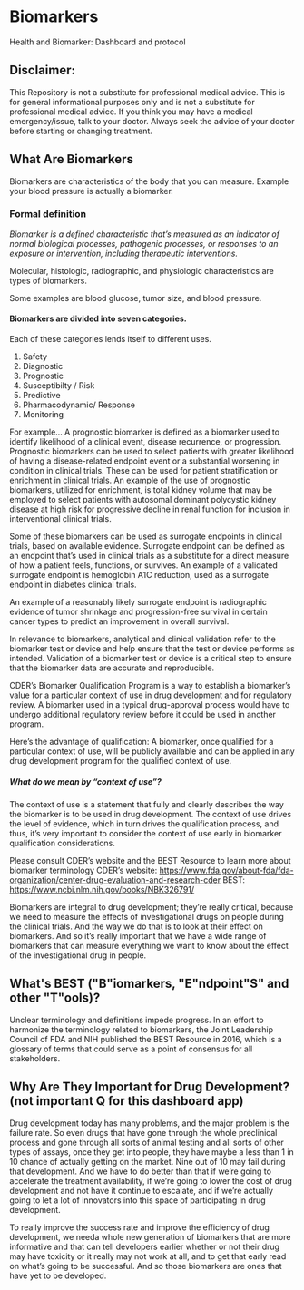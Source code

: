 # Biomarkers
Health and Biomarker: Dashboard and protocol

## Disclaimer:

This Repository is not a substitute for professional medical advice. This is for general informational purposes only and is not a substitute for professional medical advice. If you think you may have a medical emergency/issue, talk to your doctor. Always seek the advice of your doctor before starting or changing treatment.


## What Are Biomarkers
Biomarkers are characteristics of the body that you can measure. Example your blood pressure is actually a biomarker.

### Formal definition
*Biomarker is a defined characteristic that’s measured as an indicator of normal biological processes, pathogenic processes, or responses to an exposure or intervention, including therapeutic interventions.*

Molecular, histologic, radiographic, and physiologic characteristics are types of biomarkers.

Some examples are blood glucose, tumor size, and blood pressure.

#### Biomarkers are divided into seven categories.
Each of these categories lends itself to different uses.
1. Safety
2. Diagnostic
3. Prognostic
4. Susceptibilty / Risk
5. Predictive
6. Pharmacodynamic/ Response
7. Monitoring

For example…
A prognostic biomarker is defined as a biomarker used to identify likelihood of a clinical event, disease recurrence, or progression.
Prognostic biomarkers can be used to select patients with greater likelihood of having a disease-related endpoint event or a substantial worsening in condition in clinical trials. These can be used for patient stratification or enrichment in clinical trials. An example of the use of prognostic biomarkers, utilized for enrichment, is total kidney volume that may be employed to select patients with autosomal dominant polycystic kidney disease at high risk for progressive decline in renal function for inclusion in interventional clinical trials.

Some of these biomarkers can be used as surrogate endpoints in clinical trials, based on available evidence. Surrogate endpoint can be defined as an endpoint that’s used in clinical trials as a substitute for a direct measure of how a patient feels, functions, or survives. An example of a validated surrogate endpoint is hemoglobin A1C reduction, used as a surrogate endpoint in diabetes clinical trials.

An example of a reasonably likely surrogate endpoint is radiographic evidence of tumor shrinkage and progression-free survival in certain cancer types to predict an improvement in overall survival.

In relevance to biomarkers, analytical and clinical validation refer to the biomarker test or device and help ensure that the test or device performs as intended.
Validation of a biomarker test or device is a critical step to ensure that the biomarker data are accurate and reproducible.

CDER’s Biomarker Qualification Program is a way to establish a biomarker’s value for a particular context of use in drug development and for regulatory review.
A biomarker used in a typical drug-approval process would have to undergo additional regulatory review before it could be used in another program.

Here’s the advantage of qualification: A biomarker, once qualified for a particular context of use, will be publicly available and can be applied in any drug development program for the qualified context of use.

##### What do we mean by “context of use”?
The context of use is a statement that fully and clearly describes the way the biomarker is to be used in drug development.
The context of use drives the level of evidence, which in turn drives the qualification process, and thus, it’s very important to consider the context of use early in biomarker qualification considerations.

Please consult CDER’s website and the BEST Resource to learn more about biomarker terminology
CDER’s website: https://www.fda.gov/about-fda/fda-organization/center-drug-evaluation-and-research-cder
BEST: https://www.ncbi.nlm.nih.gov/books/NBK326791/

Biomarkers are integral to drug development; they’re really critical, because we need to measure the effects of investigational drugs on people during the clinical trials. And the way we do that is to look at their effect on biomarkers. And so it’s really important that we have a wide range of biomarkers that can measure everything we want to know about the effect of the investigational drug in people.

## What's BEST ("B"iomarkers, "E"ndpoint"S" and other "T"ools)?
Unclear terminology and definitions impede progress. In an effort to harmonize the terminology related to biomarkers, the Joint Leadership Council of FDA and NIH published the BEST Resource in 2016, which is a glossary of terms that could serve as a point of consensus for all stakeholders.


## Why Are They Important for Drug Development? (not important Q for this dashboard app)
Drug development today has many problems, and the major problem is the failure rate. So even drugs that have gone through the whole preclinical process and gone through all sorts of animal testing and all sorts of other types of assays, once they get into people, they have maybe a less than 1 in 10 chance of actually getting on the market. Nine out of 10 may fail during that development. And we have to do better than that if we’re going to accelerate the treatment availability, if we’re going to lower the cost of drug development and not have it continue to escalate, and if we’re actually going to let a lot of innovators into this space of participating in drug development.

To really improve the success rate and improve the efficiency of drug development, we needa whole new generation of biomarkers that are more informative and that can tell developers earlier whether or not their drug may have toxicity or it really may not work at all, and to get that early read on what’s going to be successful. And so those biomarkers are ones that have yet to be developed.


